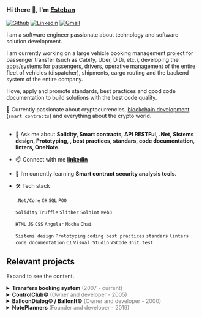 ### Hi there 👋, I'm [Esteban](https://www.linkedin.com/in/estebanhugosomma/?locale=en_US)

[![Github](https://img.shields.io/badge/-Github-000?style=flat&logo=Github&logoColor=white)](https://github.com/ehsomma)
[![Linkedin](https://img.shields.io/badge/-LinkedIn-blue?style=flat&logo=Linkedin&logoColor=white)](https://www.linkedin.com/in/estebanhugosomma/?locale=en_US)
[![Gmail](https://img.shields.io/badge/-Gmail-c14438?style=flat&logo=Gmail&logoColor=white)](mailto:ehsomma@hotmail.com)

I am a software engineer passionate about technology and software solution development.

I am currently working on a large vehicle booking management project for passenger transfer (such as Cabify, Uber, DiDi, etc.), developing the apps/systems for passengers, drivers, operative management of the entire fleet of vehicles (dispatcher), shipments, cargo routing and the backend system of the entire company.

I love, apply and promote standards, best practices and good code documentation to build solutions with the best code quality.

🎯 Currently passionate about cryptocurrencies, <u>blockchain development</u> (`smart contracts`) and everything about the crypto world.
<br>
<br>
- 💬 Ask me about **Solidity, Smart contracts, API RESTFul, .Net, Sistems design, Prototyping, , best practices, standars, code documentation, linters, OneNote.**

- 📫 Connect with me **[linkedin](https://www.linkedin.com/in/estebanhugosomma/?locale=en_US)**

- 🌱 I’m currently learning **Smart contract security analysis tools.**

- 🛠 Tech stack

  `.Net/Core` `C#` `SQL` `POO`

  `Solidity` `Truffle` `Slither` `Solhint` `Web3`

  `HTML` `JS` `CSS` `Angular` `Mocha` `Chai`

  `Sistems design` `Prototyping` `coding best practices` `standars` `linters` `code documentation` `CI` `Visual Studio` `VSCode` `Unit test`

## Relevant projects
Expand to see the content.

<details>
 <summary><b>Transfers booking system</b><span style="color:grey"> (2007 - current)</span></summary>
 <br>
 This is the project thay I'm currently working. It's a vehicle booking management project for passenger transfer (such as Cabify, Uber, DiDi, etc.). Designed and developed the apps/systems for passengers, drivers, operative management of the entire fleet of vehicles (dispatcher), shipments, cargo routing and the backend system of the entire company.<br><br>
 
 ![banner](https://raw.githubusercontent.com/ehsomma/ehsomma/main/bookingsystem.png)

 Technologies<br>
 `.Net/Core` `C#` `API RESTFul` `Swagger` `Dapper` `AutoFac (IoC)` `Google Maps APIs` `TomTom APIs` `OSM APIs` `Unit test` `Integration test` `Mocks` `SQL Server` `MySql` `StyleCop` `Payment gateway integration` `Angular. Hosted in AWS/Firebase`
</details>

<details>
 <summary><b>ControlClub©</b><span style="color:grey"> (Owner and developer - 2005)</span></summary>
 <br>
 <b>ControlClub</b> is a complete management system with access control, workouts, schedulers and court control for gyms, clubs or any establishment with memberships.
 Currently used in various gyms and clubs in Argentina, Mexico, Chile, Uruguay, Spain, etc. Integration with fingerprint reader, tax ticketer.<br><br>
 NOTE: Remember that it was made in 2005 😉
 
 [ControlClub...](http://www.sommytech.com.ar/controlclub/Home.htm)<br> 
 [ControlClub - tour...](http://www.sommytech.com.ar/controlclub/Tour.asp?Index=1)

 ![banner](https://raw.githubusercontent.com/ehsomma/ehsomma/main/controlclub.png)
</details>

<details>
 <summary><b>BalloonDialog© / BallonIt©</b><span style="color:grey"> (Owner and developer - 2000)</span></summary>
 <br>
 This is by far my most loved work ever!<br>
 <b>BalloonDialog</b> is a tool for developers to interact users with Microsoft MSAgent© (under Microsoft license) like Clippy, Merlin, Genie, etc. This tool was sold around the world!
 The Microsoft Agent technology was deprecated by Microsoft and replaced by Cortana.
 Merlin, Genie, Robbie, Clippy… I miss you.<br><br>
 
 [BalloonDialog - home...](http://www.sommytech.com.ar/balloondialog/home.htm)<br> 
 [BalloonDialog - screenshots...](http://www.sommytech.com.ar/balloondialog/ScreenShots_70.htm)<br> 
 [BallonIt - home...](http://www.sommytech.com.ar/balloonit/home.htm)

 ![banner](https://raw.githubusercontent.com/ehsomma/ehsomma/main/ballondialog.png)

 Technologies<br>
 `ActiveX for VB6` `FoxPro` `Dephi` `C++`
</details>

<details>
 <summary><b>NotePlanners</b><span style="color:grey"> (Founder and developer - 2019)</span></summary>
 <br>
 <b>NOTE</b>: This is not a code project.<br>
 Throughout my career I have found and used the best tool out there to manage a software project from start to finish, <b>OneNote</b>. This collaborative tool allows me to manage the team, carry out the project research, share or export all the information, manage the requirements and tasks, design tables and classes, do the initial prototyping, take notes, write and set the development standards, write and track test cases, integrate with Trello cards, and much more. All this in the cloud and shared with the team.<br>
 My experience with this tool led me, in my spare time, to create this personal project: YouTube Planner for OneNote.<br><br>
 The <b>YouTube Planner for OneNote</b> is a set of templates, guides and resources to plan and manage the creation and progress of a channel and the entire process of pre-production, production and post-production of YouTube videos.<br><br>
 
 [NotePlanners...](https://noteplanners.com)<br> 

 ![banner](https://raw.githubusercontent.com/ehsomma/ehsomma/main/noteplanners.png)
</details>
